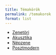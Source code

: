 ```yaml
---
title: Témakörök
permalink: /temakorok
format: list
---
```


- <a href="{{'/zenetöri' | relative_url}}"> Zenetöri </a>
- <a href="{{'/akusztika' | relative_url}}"> Akusztika </a>
- <a href="{{'/népzene' | relative_url}}"> Népzene </a>
- <a href="{{'/posztmodern' | relative_url}}"> Posztmodern </a>
